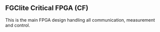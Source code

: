 ## FGClite Critical FPGA (CF)

This is the main FPGA design handling all communication, measurement and control.
